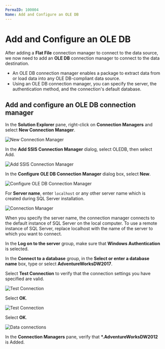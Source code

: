 ```yaml
---
PermaID: 100004
Name: Add and Configure an OLE DB
---
```


# Add and Configure an OLE DB

After adding a **Flat File** connection manager to connect to the data source, we now need to add an **OLE DB** connection manager to connect to the data destination. 

 - An OLE DB connection manager enables a package to extract data from or load data into any OLE DB-compliant data source. 
 - Using an OLE DB connection manager, you can specify the server, the authentication method, and the connection's default database.

## Add and configure an OLE DB connection manager

In the **Solution Explorer** pane, right-click on **Connection Managers** and select **New Connection Manager**.

<img src="images/ole-db-1.png" alt="New Connection Manager">

In the **Add SSIS Connection Manager** dialog, select OLEDB, then select Add.

<img src="images/ole-db-2.png" alt="Add SSIS Connection Manager">

In the **Configure OLE DB Connection Manager** dialog box, select **New**.

<img src="images/ole-db-3.png" alt="Configure OLE DB Connection Manager">

For **Server name**, enter `localhost` or any other server name which is created during SQL Server installation.

<img src="images/ole-db-4.png" alt="Connection Manager">

When you specify the server name, the connection manager connects to the default instance of SQL Server on the local computer. To use a remote instance of SQL Server, replace localhost with the name of the server to which you want to connect.

In the **Log on to the server** group, make sure that **Windows Authentication** is selected.

In the **Connect to a database** group, in the **Select or enter a database name** box, type or select **AdventureWorksDW2017**.

Select **Test Connection** to verify that the connection settings you have specified are valid.

<img src="images/ole-db-4.png" alt="Test Connection">

Select **OK**.

<img src="images/ole-db-5.png" alt="Test Connection">

Select **OK**.

<img src="images/ole-db-6.png" alt="Data connections">

In the **Connection Managers** pane, verify that **\*.AdventureWorksDW2012** is Added.

